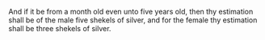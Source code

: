 And if it be from a month old even unto five years old, then thy estimation shall be of the male five shekels of silver, and for the female thy estimation shall be three shekels of silver.
